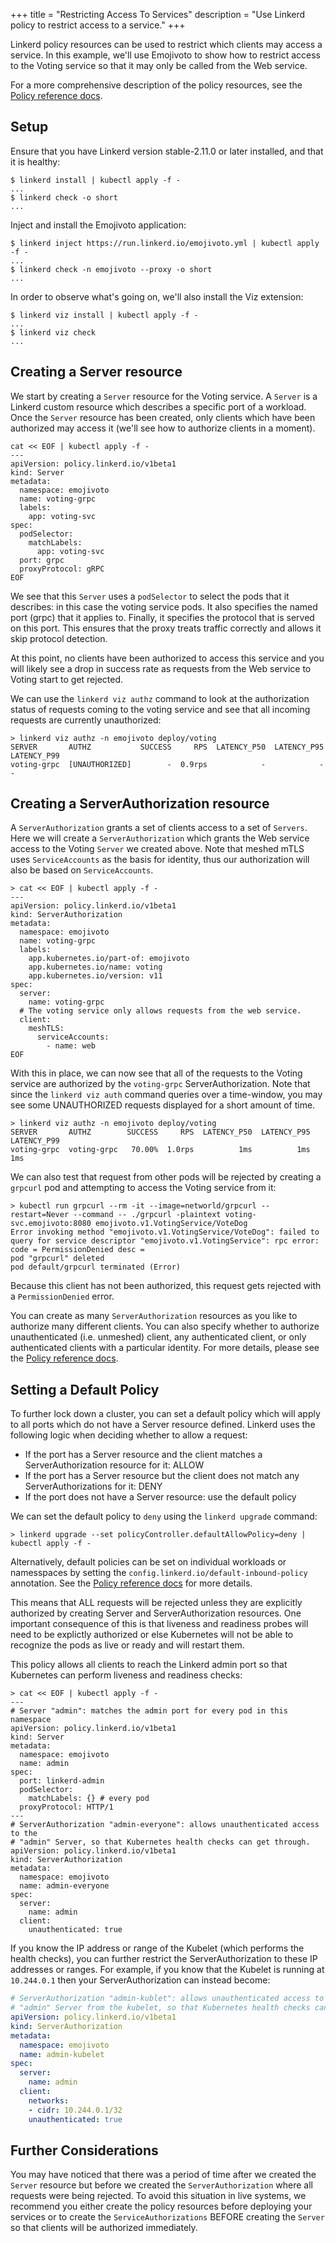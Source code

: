 +++
title = "Restricting Access To Services"
description = "Use Linkerd policy to restrict access to a service."
+++

Linkerd policy resources can be used to restrict which clients may access a
service.  In this example, we'll use Emojivoto to show how to restrict access
to the Voting service so that it may only be called from the Web service.

For a more comprehensive description of the policy resources, see the
[Policy reference docs](../../reference/authorization-policy/).

## Setup

Ensure that you have Linkerd version stable-2.11.0 or later installed, and that
it is healthy:

```console
$ linkerd install | kubectl apply -f -
...
$ linkerd check -o short
...
```

Inject and install the Emojivoto application:

```console
$ linkerd inject https://run.linkerd.io/emojivoto.yml | kubectl apply -f -
...
$ linkerd check -n emojivoto --proxy -o short
...
```

In order to observe what's going on, we'll also install the Viz extension:

```console
$ linkerd viz install | kubectl apply -f -
...
$ linkerd viz check
...
```

## Creating a Server resource

We start by creating a `Server` resource for the Voting service.  A `Server`
is a Linkerd custom resource which describes a specific port of a workload.
Once the `Server` resource has been created, only clients which have been
authorized may access it (we'll see how to authorize clients in a moment).

```console
cat << EOF | kubectl apply -f -
---
apiVersion: policy.linkerd.io/v1beta1
kind: Server
metadata:
  namespace: emojivoto
  name: voting-grpc
  labels:
    app: voting-svc
spec:
  podSelector:
    matchLabels:
      app: voting-svc
  port: grpc
  proxyProtocol: gRPC
EOF
```

We see that this `Server` uses a `podSelector` to select the pods that it
describes: in this case the voting service pods.  It also specifies the named
port (grpc) that it applies to.  Finally, it specifies the protocol that is
served on this port.  This ensures that the proxy treats traffic correctly and
allows it skip protocol detection.

At this point, no clients have been authorized to access this service and you
will likely see a drop in success rate as requests from the Web service to
Voting start to get rejected.

We can use the `linkerd viz authz` command to look at the authorization status
of requests coming to the voting service and see that all incoming requests
are currently unauthorized:

```console
> linkerd viz authz -n emojivoto deploy/voting
SERVER       AUTHZ           SUCCESS     RPS  LATENCY_P50  LATENCY_P95  LATENCY_P99
voting-grpc  [UNAUTHORIZED]        -  0.9rps            -            -            -
```

## Creating a ServerAuthorization resource

A `ServerAuthorization` grants a set of clients access to a set of `Servers`.
Here we will create a `ServerAuthorization` which grants the Web service access
to the Voting `Server` we created above. Note that meshed mTLS uses
`ServiceAccounts` as the basis for identity, thus our authorization will also
be based on `ServiceAccounts`.

```console
> cat << EOF | kubectl apply -f -
---
apiVersion: policy.linkerd.io/v1beta1
kind: ServerAuthorization
metadata:
  namespace: emojivoto
  name: voting-grpc
  labels:
    app.kubernetes.io/part-of: emojivoto
    app.kubernetes.io/name: voting
    app.kubernetes.io/version: v11
spec:
  server:
    name: voting-grpc
  # The voting service only allows requests from the web service.
  client:
    meshTLS:
      serviceAccounts:
        - name: web
EOF
```

With this in place, we can now see that all of the requests to the Voting
service are authorized by the `voting-grpc` ServerAuthorization. Note that since
the `linkerd viz auth` command queries over a time-window, you may see some
UNAUTHORIZED requests displayed for a short amount of time.

```console
> linkerd viz authz -n emojivoto deploy/voting
SERVER       AUTHZ        SUCCESS     RPS  LATENCY_P50  LATENCY_P95  LATENCY_P99
voting-grpc  voting-grpc   70.00%  1.0rps          1ms          1ms          1ms
```

We can also test that request from other pods will be rejected by creating a
`grpcurl` pod and attempting to access the Voting service from it:

```console
> kubectl run grpcurl --rm -it --image=networld/grpcurl --restart=Never --command -- ./grpcurl -plaintext voting-svc.emojivoto:8080 emojivoto.v1.VotingService/VoteDog
Error invoking method "emojivoto.v1.VotingService/VoteDog": failed to query for service descriptor "emojivoto.v1.VotingService": rpc error: code = PermissionDenied desc =
pod "grpcurl" deleted
pod default/grpcurl terminated (Error)
```

Because this client has not been authorized, this request gets rejected with a
`PermissionDenied` error.

You can create as many `ServerAuthorization` resources as you like to authorize
many different clients. You can also specify whether to authorize
unauthenticated (i.e. unmeshed) client, any authenticated client, or only
authenticated clients with a particular identity.  For more details, please see
the [Policy reference docs](../../reference/authorization-policy/).

## Setting a Default Policy

To further lock down a cluster, you can set a default policy which will apply
to all ports which do not have a Server resource defined. Linkerd uses the
following logic when deciding whether to allow a request:

* If the port has a Server resource and the client matches a ServerAuthorization
  resource for it: ALLOW
* If the port has a Server resource but the client does not match any
  ServerAuthorizations for it: DENY
* If the port does not have a Server resource: use the default policy

We can set the default policy to `deny` using the `linkerd upgrade` command:

```console
> linkerd upgrade --set policyController.defaultAllowPolicy=deny | kubectl apply -f -
```

Alternatively, default policies can be set on individual workloads or namesspaces
by setting the `config.linkerd.io/default-inbound-policy` annotation.  See the
[Policy reference docs](../../reference/authorization-policy/) for more details.

This means that ALL requests will be rejected unless they are explicitly
authorized by creating Server and ServerAuthorization resources.  One important
consequence of this is that liveness and readiness probes will need to be
explictly authorized or else Kubernetes will not be able to recognize the pods as
live or ready and will restart them.

This policy allows all clients to reach the Linkerd admin port so that Kubernetes
can perform liveness and readiness checks:

```console
> cat << EOF | kubectl apply -f -
---
# Server "admin": matches the admin port for every pod in this namespace
apiVersion: policy.linkerd.io/v1beta1
kind: Server
metadata:
  namespace: emojivoto
  name: admin
spec:
  port: linkerd-admin
  podSelector:
    matchLabels: {} # every pod
  proxyProtocol: HTTP/1
---
# ServerAuthorization "admin-everyone": allows unauthenticated access to the
# "admin" Server, so that Kubernetes health checks can get through.
apiVersion: policy.linkerd.io/v1beta1
kind: ServerAuthorization
metadata:
  namespace: emojivoto
  name: admin-everyone
spec:
  server:
    name: admin
  client:
    unauthenticated: true
```

If you know the IP address or range of the Kubelet (which performs the health
checks), you can further restrict the ServerAuthorization to these IP addresses
or ranges. For example, if you know that the Kubelet is running at `10.244.0.1`
then your ServerAuthorization can instead become:

```yaml
# ServerAuthorization "admin-kublet": allows unauthenticated access to the
# "admin" Server from the kubelet, so that Kubernetes health checks can get through.
apiVersion: policy.linkerd.io/v1beta1
kind: ServerAuthorization
metadata:
  namespace: emojivoto
  name: admin-kubelet
spec:
  server:
    name: admin
  client:
    networks:
    - cidr: 10.244.0.1/32
    unauthenticated: true
```

## Further Considerations

You may have noticed that there was a period of time after we created the
`Server` resource but before we created the `ServerAuthorization` where all
requests were being rejected. To avoid this situation in live systems, we
recommend you either create the policy resources before deploying your services
or to create the `ServiceAuthorizations` BEFORE creating the `Server` so that
clients will be authorized immediately.
